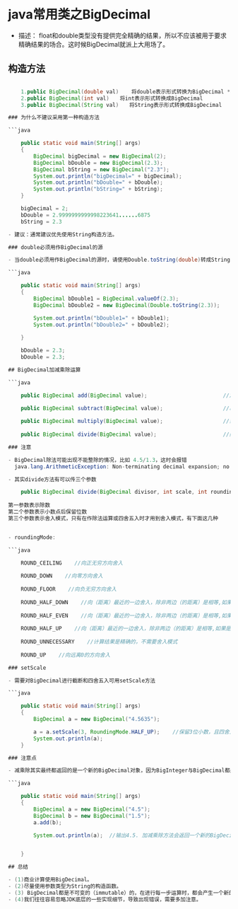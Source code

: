# java常用类之BigDecimal

- 描述： float和double类型没有提供完全精确的结果，所以不应该被用于要求精确结果的场合。这时候BigDecimal就派上大用场了。

## 构造方法

```java

	1.public BigDecimal(double val)    将double表示形式转换为BigDecimal *不建议使用
	2.public BigDecimal(int val)　　将int表示形式转换成BigDecimal
	3.public BigDecimal(String val)　　将String表示形式转换成BigDecimal

### 为什么不建议采用第一种构造方法

```java

	public static void main(String[] args)
    {
        BigDecimal bigDecimal = new BigDecimal(2);
        BigDecimal bDouble = new BigDecimal(2.3);
        BigDecimal bString = new BigDecimal("2.3");
        System.out.println("bigDecimal=" + bigDecimal);
        System.out.println("bDouble=" + bDouble);
        System.out.println("bString=" + bString);
    }

	bigDecimal = 2;
	bDouble = 2.9999999999998223641......6875
	bString = 2.3

- 建议：通常建议优先使用String构造方法。

### double必须用作BigDecimal的源

- 当double必须用作BigDecimal的源时，请使用Double.toString(double)转成String，然后使用String构造方法，或使用BigDecimal的静态方法valueOf

```java

	public static void main(String[] args)
    {
        BigDecimal bDouble1 = BigDecimal.valueOf(2.3);
        BigDecimal bDouble2 = new BigDecimal(Double.toString(2.3));

        System.out.println("bDouble1=" + bDouble1);
        System.out.println("bDouble2=" + bDouble2);
        
    }

	bDouble = 2.3;
	bDouble = 2.3;

## BigDecimal加减乘除运算

```java

	public BigDecimal add(BigDecimal value);                        //加法

	public BigDecimal subtract(BigDecimal value);                   //减法 
	
	public BigDecimal multiply(BigDecimal value);                   //乘法
	
	public BigDecimal divide(BigDecimal value);                     //除法

### 注意

- BigDecimal除法可能出现不能整除的情况，比如 4.5/1.3，这时会报错  
  java.lang.ArithmeticException: Non-terminating decimal expansion; no exact representable decimal result.

- 其实divide方法有可以传三个参数 

	public BigDecimal divide(BigDecimal divisor, int scale, int roundingMode)
   
第一参数表示除数  
第二个参数表示小数点后保留位数    
第三个参数表示舍入模式，只有在作除法运算或四舍五入时才用到舍入模式，有下面这几种


- roundingMode:

```java

	ROUND_CEILING    //向正无穷方向舍入
	
	ROUND_DOWN    //向零方向舍入
	
	ROUND_FLOOR    //向负无穷方向舍入
	
	ROUND_HALF_DOWN    //向（距离）最近的一边舍入，除非两边（的距离）是相等,如果是这样，向下舍入, 例如1.55 保留一位小数结果为1.5
	
	ROUND_HALF_EVEN    //向（距离）最近的一边舍入，除非两边（的距离）是相等,如果是这样，如果保留位数是奇数，使用ROUND_HALF_UP，如果是偶数，使用ROUND_HALF_DOWN
	
	ROUND_HALF_UP    //向（距离）最近的一边舍入，除非两边（的距离）是相等,如果是这样，向上舍入, 1.55保留一位小数结果为1.6
	
	ROUND_UNNECESSARY    //计算结果是精确的，不需要舍入模式
	
	ROUND_UP    //向远离0的方向舍入

### setScale

- 需要对BigDecimal进行截断和四舍五入可用setScale方法

```java

	public static void main(String[] args)
    {
        BigDecimal a = new BigDecimal("4.5635");

        a = a.setScale(3, RoundingMode.HALF_UP);    //保留3位小数，且四舍五入
        System.out.println(a);
    }

### 注意点

- 减乘除其实最终都返回的是一个新的BigDecimal对象，因为BigInteger与BigDecimal都是不可变的（immutable）的，在进行每一步运算时，都会产生一个新的对象

```java

	public static void main(String[] args)
    {
        BigDecimal a = new BigDecimal("4.5");
        BigDecimal b = new BigDecimal("1.5");
        a.add(b);

        System.out.println(a);  //输出4.5. 加减乘除方法会返回一个新的BigDecimal对象，原来的a不变


    }

## 总结

- (1)商业计算使用BigDecimal。  
- (2)尽量使用参数类型为String的构造函数。  
- (3) BigDecimal都是不可变的（immutable）的，在进行每一步运算时，都会产生一个新的对象，所以在做加减乘除运算时千万要保存操作后的值。  
- (4)我们往往容易忽略JDK底层的一些实现细节，导致出现错误，需要多加注意。  